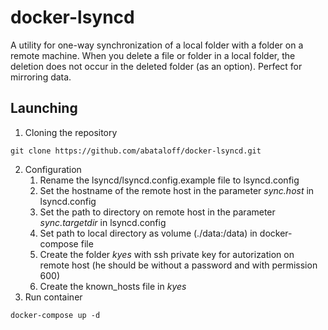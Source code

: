 # docker-lsyncd
A utility for one-way synchronization of a local folder with a folder on a remote machine. When you delete a file or folder in a local folder, the deletion does not occur in the deleted folder (as an option). Perfect for mirroring data.
## Launching
1. Cloning the repository
```
git clone https://github.com/abataloff/docker-lsyncd.git
```
2. Configuration
    1. Rename the lsyncd/lsyncd.config.example file to lsyncd.config
    2. Set the hostname of the remote host in the parameter _sync.host_ in lsyncd.config
    3. Set the path to directory on remote host in the parameter _sync.targetdir_ in lsyncd.config
    4. Set path to local directory as volume (./data:/data) in docker-compose file
    5. Create the folder _kyes_ with ssh private key for autorization on remote host (he should be without a password and with permission 600)
    6. Create the known_hosts file in _kyes_
3. Run container
```
docker-compose up -d
```
